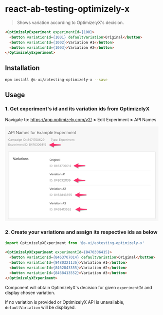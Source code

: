 # react-ab-testing-optimizely-x
> Shows variation according to OptimizelyX's decision.

```html
<OptimizelyExperiment experimentId={100}>
  <button variationId={1001} defaultVariation>Original</button>
  <button variationId={1002}>Variation #1</button>
  <button variationId={1003}>Variation #2</button>
</OptimizelyExperiment>
```

## Installation

```sh
npm install @s-ui/abtesting-optimizely-x --save
```

## Usage

### 1. Get experiment's id and its variation ids from OptimizelyX

Navigate to: https://app.optimizely.com/v2/ **>** Edit Experiment **>** API Names

![](.assets/optimizely-ids.png)

### 2. Create your variations and assign its respective ids as below

```javascript
import OptimizelyXExperiment from '@s-ui/abtesting-optimizely-x'
```
```html
<OptimizelyXExperiment experimentId={8470306415}>
  <button variationId={8463707014} defaultVariation>Original</button>
  <button variationId={8480321136}>Variation #1</button>
  <button variationId={8462843355}>Variation #2</button>
  <button variationId={8468413552}>Variation #3</button>
</OptimizelyXExperiment>
```

Component will obtain OptimizelyX's decision for given `experimentId` and display chosen variation.

If no variation is provided or OptimizelyX API is unavailable, `defaultVariation` will be displayed.
